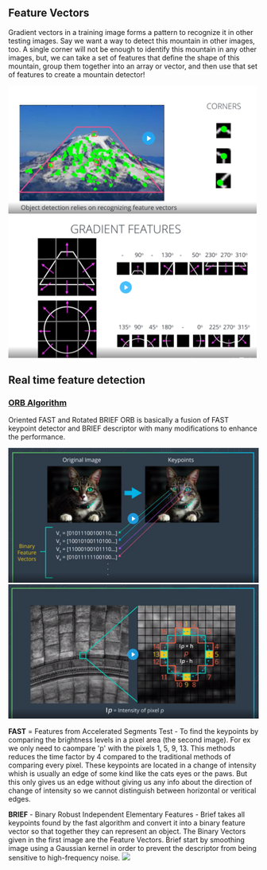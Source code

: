 ## Feature Vectors 
Gradient vectors in a training image forms a pattern to recognize it in other testing images. Say we want a way to detect this mountain in other images, too. A single corner will not be enough to identify this mountain in any other images, but, we can take a set of features that define the shape of this mountain, group them together into an array or vector, and then use that set of features to create a mountain detector!

<img src="https://github.com/Mansi145/Computer-Vision-Udacity-Nanodegree/blob/master/Images/sdfgh.PNG" width=500>
<img src="https://github.com/Mansi145/Computer-Vision-Udacity-Nanodegree/blob/master/Images/dwjhdwd.PNG" width=500>

## Real time feature detection 
### [ORB Algorithm](https://medium.com/data-breach/introduction-to-orb-oriented-fast-and-rotated-brief-4220e8ec40cf)
Oriented FAST and Rotated BRIEF
ORB is basically a fusion of FAST keypoint detector and BRIEF descriptor with many modifications to enhance the performance.

<img src="https://github.com/Mansi145/Computer-Vision-Udacity-Nanodegree/blob/master/Images/hgh.PNG" width=700>
<img src="https://github.com/Mansi145/Computer-Vision-Udacity-Nanodegree/blob/master/Images/dfghjk%2C.PNG" width=700>

**FAST** = Features from Accelerated Segments Test - To find the keypoints by comparing the brightness levels in a pixel area (the second image). For ex we only need to caompare 'p' with the pixels 1, 5, 9, 13. This methods reduces the time factor by 4 compared to the traditional methods of comparing every pixel. These keypoints are located in a change of intensity whish is usually an edge of some kind like the cats eyes or the paws. But this only gives us an edge without giving us any info about the direction of change of intensity so we cannot distinguish between horizontal or veritical edges.

**BRIEF** - Binary Robust Independent Elementary Features - Brief takes all keypoints found by the fast algorithm and convert it into a binary feature vector so that together they can represent an object. The Binary Vectors given in the first image are the Feature Vectors. Brief start by smoothing image using a Gaussian kernel in order to prevent the descriptor from being sensitive to high-frequency noise. 
<img src="https://miro.medium.com/max/1400/1*8v4ZvgwE0DYiCzQDRvno1A.png">
